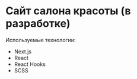 # Сайт салона красоты (в разработке)

Используемые технологии:
- Next.js
- React
- React Hooks
- SCSS